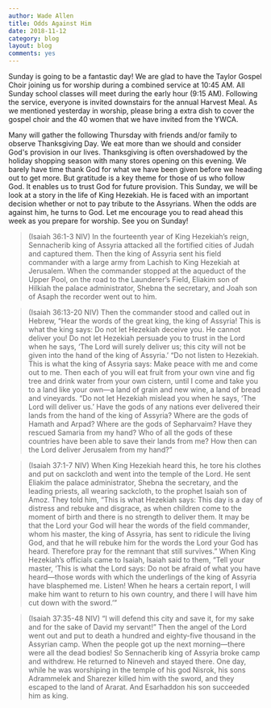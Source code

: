 ```yaml
---
author: Wade Allen
title: Odds Against Him
date: 2018-11-12
category: blog
layout: blog
comments: yes
---
```

 
Sunday is going to be a fantastic day! We are glad to have the Taylor Gospel Choir joining us for worship during a combined service at 10:45 AM. All Sunday school classes will meet during the early hour (9:15 AM). Following the service, everyone is invited downstairs for the annual Harvest Meal. As we mentioned yesterday in worship, please bring a extra dish to cover the gospel choir and the 40 women that we have invited from the YWCA. 

Many will gather the following Thursday with friends and/or family to observe Thanksgiving Day. We eat more than we should and consider God's provision in our lives. Thanksgiving is often overshadowed by the holiday shopping season with many stores opening on this evening. We barely have time thank God for what we have been given before we heading out to get more. But gratitude is a key theme for those of us who follow God. It enables us to trust God for future provision. This Sunday, we will be look at a story in the life of King Hezekiah. He is faced with an important decision whether or not to pay tribute to the Assyrians. When the odds are against him, he turns to God. Let me encourage you to read ahead this week as you prepare for worship. See you on Sunday!

>(Isaiah 36:1-3 NIV) In the fourteenth year of King Hezekiah’s reign, Sennacherib king of Assyria attacked all the fortified cities of Judah and captured them. Then the king of Assyria sent his field commander with a large army from Lachish to King Hezekiah at Jerusalem. When the commander stopped at the aqueduct of the Upper Pool, on the road to the Launderer’s Field, Eliakim son of Hilkiah the palace administrator, Shebna the secretary, and Joah son of Asaph the recorder went out to him.

>(Isaiah 36:13-20 NIV) Then the commander stood and called out in Hebrew, “Hear the words of the great king, the king of Assyria! This is what the king says: Do not let Hezekiah deceive you. He cannot deliver you! Do not let Hezekiah persuade you to trust in the Lord when he says, ‘The Lord will surely deliver us; this city will not be given into the hand of the king of Assyria.’ “Do not listen to Hezekiah. This is what the king of Assyria says: Make peace with me and come out to me. Then each of you will eat fruit from your own vine and fig tree and drink water from your own cistern, until I come and take you to a land like your own—a land of grain and new wine, a land of bread and vineyards. “Do not let Hezekiah mislead you when he says, ‘The Lord will deliver us.’ Have the gods of any nations ever delivered their lands from the hand of the king of Assyria? Where are the gods of Hamath and Arpad? Where are the gods of Sepharvaim? Have they rescued Samaria from my hand? Who of all the gods of these countries have been able to save their lands from me? How then can the Lord deliver Jerusalem from my hand?”

>(Isaiah 37:1-7 NIV) When King Hezekiah heard this, he tore his clothes and put on sackcloth and went into the temple of the Lord. He sent Eliakim the palace administrator, Shebna the secretary, and the leading priests, all wearing sackcloth, to the prophet Isaiah son of Amoz. They told him, “This is what Hezekiah says: This day is a day of distress and rebuke and disgrace, as when children come to the moment of birth and there is no strength to deliver them. It may be that the Lord your God will hear the words of the field commander, whom his master, the king of Assyria, has sent to ridicule the living God, and that he will rebuke him for the words the Lord your God has heard. Therefore pray for the remnant that still survives.” When King Hezekiah’s officials came to Isaiah, Isaiah said to them, “Tell your master, ‘This is what the Lord says: Do not be afraid of what you have heard—those words with which the underlings of the king of Assyria have blasphemed me. Listen! When he hears a certain report, I will make him want to return to his own country, and there I will have him cut down with the sword.’”

>(Isaiah 37:35-48 NIV) “I will defend this city and save it, for my sake and for the sake of David my servant!” Then the angel of the Lord went out and put to death a hundred and eighty-five thousand in the Assyrian camp. When the people got up the next morning—there were all the dead bodies! So Sennacherib king of Assyria broke camp and withdrew. He returned to Nineveh and stayed there. One day, while he was worshiping in the temple of his god Nisrok, his sons Adrammelek and Sharezer killed him with the sword, and they escaped to the land of Ararat. And Esarhaddon his son succeeded him as king.

